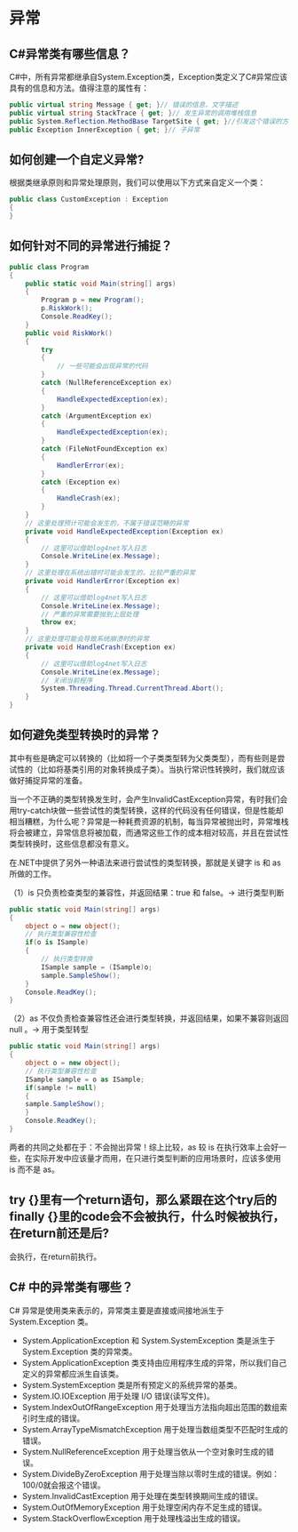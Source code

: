 # 异常

## C#异常类有哪些信息？

C#中，所有异常都继承自System.Exception类，Exception类定义了C#异常应该具有的信息和方法。值得注意的属性有：

```csharp
public virtual string Message { get; }// 错误的信息，文字描述
public virtual string StackTrace { get; }// 发生异常的调用堆栈信息
public System.Reflection.MethodBase TargetSite { get; }//引发这个错误的方法
public Exception InnerException { get; }// 子异常
```

## 如何创建一个自定义异常?

根据类继承原则和异常处理原则，我们可以使用以下方式来自定义一个类：

```csharp
public class CustomException : Exception
{
}
```

## 如何针对不同的异常进行捕捉？

```csharp
public class Program
{
	public static void Main(string[] args)
	{
        Program p = new Program();
        p.RiskWork();
        Console.ReadKey();
	}
	public void RiskWork()
    {
        try
        {
        	// 一些可能会出现异常的代码
        }
        catch (NullReferenceException ex)
        {
        	HandleExpectedException(ex);
        }
        catch (ArgumentException ex)
        {
        	HandleExpectedException(ex);
        }
        catch (FileNotFoundException ex)
        {
        	HandlerError(ex);
        }
        catch (Exception ex)
        {
        	HandleCrash(ex);
        }
	}
    // 这里处理预计可能会发生的，不属于错误范畴的异常
    private void HandleExpectedException(Exception ex)
    {
        // 这里可以借助log4net写入日志
        Console.WriteLine(ex.Message);
    }
    // 这里处理在系统出错时可能会发生的，比较严重的异常
    private void HandlerError(Exception ex)
    {
    	// 这里可以借助log4net写入日志
        Console.WriteLine(ex.Message);
    	// 严重的异常需要抛到上层处理
    	throw ex;
    }
    // 这里处理可能会导致系统崩溃时的异常
    private void HandleCrash(Exception ex)
    {
        // 这里可以借助log4net写入日志
        Console.WriteLine(ex.Message);
        // 关闭当前程序
        System.Threading.Thread.CurrentThread.Abort();
    }
}
```

## 如何避免类型转换时的异常？

其中有些是确定可以转换的（比如将一个子类类型转为父类类型），而有些则是尝试性的（比如将基类引用的对象转换成子类）。当执行常识性转换时，我们就应该做好捕捉异常的准备。

当一个不正确的类型转换发生时，会产生InvalidCastException异常，有时我们会用try-catch块做一些尝试性的类型转换，这样的代码没有任何错误，但是性能却相当糟糕，为什么呢？异常是一种耗费资源的机制，每当异常被抛出时，异常堆栈将会被建立，异常信息将被加载，而通常这些工作的成本相对较高，并且在尝试性类型转换时，这些信息都没有意义。

在.NET中提供了另外一种语法来进行尝试性的类型转换，那就是关键字 is 和 as 所做的工作。

（1）is 只负责检查类型的兼容性，并返回结果：true 和 false。→ 进行类型判断

```csharp
public static void Main(string[] args)
{
    object o = new object();
    // 执行类型兼容性检查
    if(o is ISample)
    {
        // 执行类型转换
        ISample sample = (ISample)o;
        sample.SampleShow();
    }
    Console.ReadKey();
}
```

（2）as 不仅负责检查兼容性还会进行类型转换，并返回结果，如果不兼容则返回 null 。→ 用于类型转型

```cs
public static void Main(string[] args)
{
    object o = new object();
    // 执行类型兼容性检查
    ISample sample = o as ISample;
    if(sample != null)
    {
    sample.SampleShow();
    }
    Console.ReadKey();
}
```

两者的共同之处都在于：不会抛出异常！综上比较，as 较 is 在执行效率上会好一些，在实际开发中应该量才而用，在只进行类型判断的应用场景时，应该多使用 is 而不是 as。

## try {}里有一个return语句，那么紧跟在这个try后的finally {}里的code会不会被执行，什么时候被执行，在return前还是后?

会执行，在return前执行。

## C# 中的异常类有哪些？

C# 异常是使用类来表示的，异常类主要是直接或间接地派生于 System.Exception 类。

- System.ApplicationException 和 System.SystemException 类是派生于 System.Exception 类的异常类。
- System.ApplicationException 类支持由应用程序生成的异常，所以我们自己定义的异常都应派生自该类。
- System.SystemException 类是所有预定义的系统异常的基类。
- System.IO.IOException 用于处理 I/O 错误(读写文件)。
- System.IndexOutOfRangeException 用于处理当方法指向超出范围的数组索引时生成的错误。
- System.ArrayTypeMismatchException 用于处理当数组类型不匹配时生成的错误。
- System.NullReferenceException 用于处理当依从一个空对象时生成的错误。
- System.DivideByZeroException 用于处理当除以零时生成的错误。例如：100/0就会报这个错误。
- System.InvalidCastException 用于处理在类型转换期间生成的错误。
- System.OutOfMemoryException 用于处理空闲内存不足生成的错误。
- System.StackOverflowException 用于处理栈溢出生成的错误。

